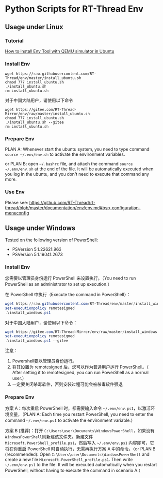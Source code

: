 # Python Scripts for RT-Thread Env

## Usage under Linux

### Tutorial

[How to install Env Tool with QEMU simulator in Ubuntu](https://github.com/RT-Thread/rt-thread/blob/master/documentation/quick-start/quick_start_qemu/quick_start_qemu_linux.md)

### Install Env

```
wget https://raw.githubusercontent.com/RT-Thread/env/master/install_ubuntu.sh
chmod 777 install_ubuntu.sh
./install_ubuntu.sh
rm install_ubuntu.sh
```

对于中国大陆用户，请使用以下命令

```
wget https://gitee.com/RT-Thread-Mirror/env/raw/master/install_ubuntu.sh
chmod 777 install_ubuntu.sh
./install_ubuntu.sh --gitee
rm install_ubuntu.sh
```

### Prepare Env

PLAN A: Whenever start the ubuntu system, you need to type command `source ~/.env/env.sh` to activate the environment variables.

or PLAN B: open `~/.bashrc` file, and attach the command `source ~/.env/env.sh` at the end of the file. It will be automatically executed when you log in the ubuntu, and you don't need to execute that command any more.

### Use Env

Please see: <https://github.com/RT-Thread/rt-thread/blob/master/documentation/env/env.md#bsp-configuration-menuconfig>

## Usage under Windows

Tested on the following version of PowerShell:

- PSVersion                      5.1.22621.963
- PSVersion                      5.1.19041.2673

### Install Env

您需要以管理员身份运行 PowerShell 来设置执行。（You need to run PowerShell as an administrator to set up execution.）

在 PowerShell 中执行（Execute the command in PowerShell）：

```powershell
wget https://raw.githubusercontent.com/RT-Thread/env/master/install_windows.ps1 -O install_windows.ps1
set-executionpolicy remotesigned
.\install_windows.ps1
```

对于中国大陆用户，请使用以下命令：

```powershell
wget https://gitee.com/RT-Thread-Mirror/env/raw/master/install_windows.ps1 -O install_windows.ps1
set-executionpolicy remotesigned
.\install_windows.ps1 --gitee
```

注意：

1. Powershell要以管理员身份运行。
2. 将其设置为 remotesigned 后，您可以作为普通用户运行 PowerShell。（ After setting it to remotesigned, you can run PowerShell as a normal user.）
3. 一定要关闭杀毒软件，否则安装过程可能会被杀毒软件强退

### Prepare Env

方案 A：每次重启 PowerShell 时，都需要输入命令 `~/.env/env.ps1`，以激活环境变量。（PLAN A: Each time you restart PowerShell, you need to enter the command `~/.env/env.ps1` to activate the environment variable.）

方案 B (推荐)：打开 `C:\Users\user\Documents\WindowsPowerShell`，如果没有`WindowsPowerShell`则新建该文件夹。新建文件 `Microsoft.PowerShell_profile.ps1`，然后写入 `~/.env/env.ps1` 内容即可，它将在你重启 PowerShell 时自动执行，无需再执行方案 A 中的命令。（or PLAN B (recommended): Open `C:\Users\user\Documents\WindowsPowerShell` and create a new file `Microsoft.PowerShell_profile.ps1`. Then write `~/.env/env.ps1` to the file. It will be executed automatically when you restart PowerShell, without having to execute the command in scenario A.）
